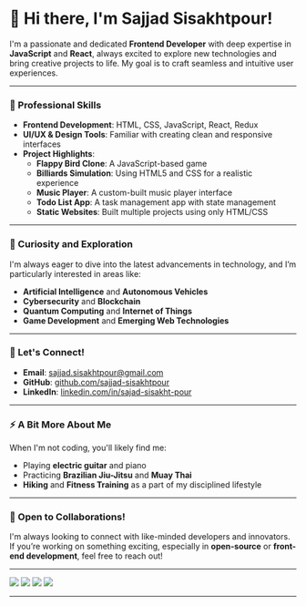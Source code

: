 # 👋 Hi there, I'm Sajjad Sisakhtpour!

I'm a passionate and dedicated **Frontend Developer** with deep expertise in **JavaScript** and **React**, always excited to explore new technologies and bring creative projects to life. My goal is to craft seamless and intuitive user experiences.

---

### 💼 Professional Skills
- **Frontend Development**: HTML, CSS, JavaScript, React, Redux
- **UI/UX & Design Tools**: Familiar with creating clean and responsive interfaces
- **Project Highlights**:
  - **Flappy Bird Clone**: A JavaScript-based game
  - **Billiards Simulation**: Using HTML5 and CSS for a realistic experience
  - **Music Player**: A custom-built music player interface
  - **Todo List App**: A task management app with state management
  - **Static Websites**: Built multiple projects using only HTML/CSS

---

### 🧠 Curiosity and Exploration
I'm always eager to dive into the latest advancements in technology, and I’m particularly interested in areas like:
- **Artificial Intelligence** and **Autonomous Vehicles**
- **Cybersecurity** and **Blockchain**
- **Quantum Computing** and **Internet of Things**
- **Game Development** and **Emerging Web Technologies**

---

### 💬 Let's Connect!
- **Email**: [sajjad.sisakhtpour@gmail.com](mailto:sajjad.sisakhtpour@gmail.com)
- **GitHub**: [github.com/sajjad-sisakhtpour](https://github.com/sajjad-sisakhtpour)
- **LinkedIn**: [linkedin.com/in/sajad-sisakht-pour](https://ir.linkedin.com/in/sajad-sisakht-pour)

---

### ⚡ A Bit More About Me
When I'm not coding, you'll likely find me:
- Playing **electric guitar** and piano
- Practicing **Brazilian Jiu-Jitsu** and **Muay Thai**
- **Hiking** and **Fitness Training** as a part of my disciplined lifestyle

---

### 📢 Open to Collaborations!
I'm always looking to connect with like-minded developers and innovators. If you’re working on something exciting, especially in **open-source** or **front-end development**, feel free to reach out!

---

<!-- Badges for programming languages and tools -->
<p align="left">
  <img src="https://img.shields.io/badge/JavaScript-F7DF1E?logo=javascript&logoColor=black&style=for-the-badge" />
  <img src="https://img.shields.io/badge/React-61DAFB?logo=react&logoColor=white&style=for-the-badge" />
  <img src="https://img.shields.io/badge/HTML5-E34F26?logo=html5&logoColor=white&style=for-the-badge" />
  <img src="https://img.shields.io/badge/CSS3-1572B6?logo=css3&logoColor=white&style=for-the-badge" />
</p>

---

